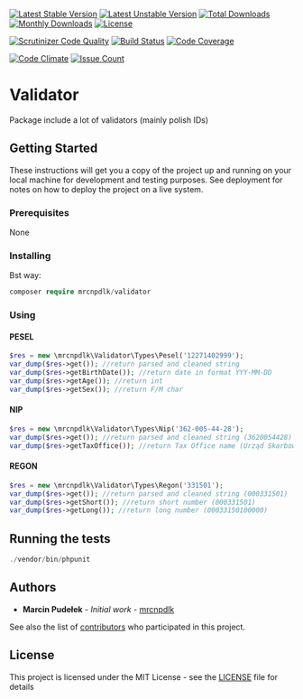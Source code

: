 
[![Latest Stable Version](https://img.shields.io/github/release/mrcnpdlk/validator.svg)](https://packagist.org/packages/mrcnpdlk/validator)
[![Latest Unstable Version](https://poser.pugx.org/mrcnpdlk/validator/v/unstable.png)](https://packagist.org/packages/mrcnpdlk/validator)
[![Total Downloads](https://img.shields.io/packagist/dt/mrcnpdlk/validator.svg)](https://packagist.org/packages/mrcnpdlk/validator)
[![Monthly Downloads](https://img.shields.io/packagist/dm/mrcnpdlk/validator.svg)](https://packagist.org/packages/mrcnpdlk/validator)
[![License](https://img.shields.io/packagist/l/mrcnpdlk/validator.svg)](https://packagist.org/packages/mrcnpdlk/validator)    

[![Scrutinizer Code Quality](https://scrutinizer-ci.com/g/mrcnpdlk/validator/badges/quality-score.png?b=master)](https://scrutinizer-ci.com/g/mrcnpdlk/validator/?branch=master) 
[![Build Status](https://scrutinizer-ci.com/g/mrcnpdlk/validator/badges/build.png?b=master)](https://scrutinizer-ci.com/g/mrcnpdlk/validator/build-status/master)
[![Code Coverage](https://scrutinizer-ci.com/g/mrcnpdlk/validator/badges/coverage.png?b=master)](https://scrutinizer-ci.com/g/mrcnpdlk/validator/?branch=master)

[![Code Climate](https://codeclimate.com/github/mrcnpdlk/validator/badges/gpa.svg)](https://codeclimate.com/github/mrcnpdlk/validator) 
[![Issue Count](https://codeclimate.com/github/mrcnpdlk/validator/badges/issue_count.svg)](https://codeclimate.com/github/mrcnpdlk/validator)

# Validator

Package include a lot of validators (mainly polish IDs)

## Getting Started

These instructions will get you a copy of the project up and running on your local machine for development and testing purposes. See deployment for notes on how to deploy the project on a live system.

### Prerequisites

None

### Installing

Bst way:

```php
composer require mrcnpdlk/validator
```

### Using

#### PESEL
```php
$res = new \mrcnpdlk\Validator\Types\Pesel('12271402999');
var_dump($res->get()); //return parsed and cleaned string
var_dump($res->getBirthDate()); //return date in format YYY-MM-DD
var_dump($res->getAge()); //return int
var_dump($res->getSex()); //return F/M char
```

#### NIP
```php
$res = new \mrcnpdlk\Validator\Types\Nip('362-005-44-28');
var_dump($res->get()); //return parsed and cleaned string (3620054428)
var_dump($res->getTaxOffice()); //return Tax Office name (Urząd Skarbowy Poznań-Nowe Miasto)
```

#### REGON
```php
$res = new \mrcnpdlk\Validator\Types\Regon('331501');
var_dump($res->get()); //return parsed and cleaned string (000331501)
var_dump($res->getShort()); //return short number (000331501)
var_dump($res->getLong()); //return long number (00033150100000)
```

## Running the tests

```php
./vendor/bin/phpunit
```

## Authors

* **Marcin Pudełek** - *Initial work* - [mrcnpdlk](https://github.com/mrcnpdlk)

See also the list of [contributors](https://github.com/mrcnpdlk/validator/graphs/contributors) who participated in this project.

## License

This project is licensed under the MIT License - see the [LICENSE](https://github.com/mrcnpdlk/validator/blob/master/LICENSE) file for details


